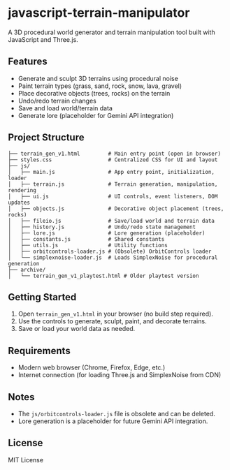 # javascript-terrain-manipulator

A 3D procedural world generator and terrain manipulation tool built with JavaScript and Three.js.

## Features

- Generate and sculpt 3D terrains using procedural noise
- Paint terrain types (grass, sand, rock, snow, lava, gravel)
- Place decorative objects (trees, rocks) on the terrain
- Undo/redo terrain changes
- Save and load world/terrain data
- Generate lore (placeholder for Gemini API integration)

## Project Structure

```text
├── terrain_gen_v1.html         # Main entry point (open in browser)
├── styles.css                  # Centralized CSS for UI and layout
├── js/
│   ├── main.js                 # App entry point, initialization, loader
│   ├── terrain.js              # Terrain generation, manipulation, rendering
│   ├── ui.js                   # UI controls, event listeners, DOM updates
│   ├── objects.js              # Decorative object placement (trees, rocks)
│   ├── fileio.js               # Save/load world and terrain data
│   ├── history.js              # Undo/redo state management
│   ├── lore.js                 # Lore generation (placeholder)
│   ├── constants.js            # Shared constants
│   ├── utils.js                # Utility functions
│   ├── orbitcontrols-loader.js # (Obsolete) OrbitControls loader
│   └── simplexnoise-loader.js  # Loads SimplexNoise for procedural generation
├── archive/
│   └── terrain_gen_v1_playtest.html # Older playtest version
```

## Getting Started

1. Open `terrain_gen_v1.html` in your browser (no build step required).
2. Use the controls to generate, sculpt, paint, and decorate terrains.
3. Save or load your world data as needed.

## Requirements

- Modern web browser (Chrome, Firefox, Edge, etc.)
- Internet connection (for loading Three.js and SimplexNoise from CDN)

## Notes

- The `js/orbitcontrols-loader.js` file is obsolete and can be deleted.
- Lore generation is a placeholder for future Gemini API integration.

## License

MIT License
